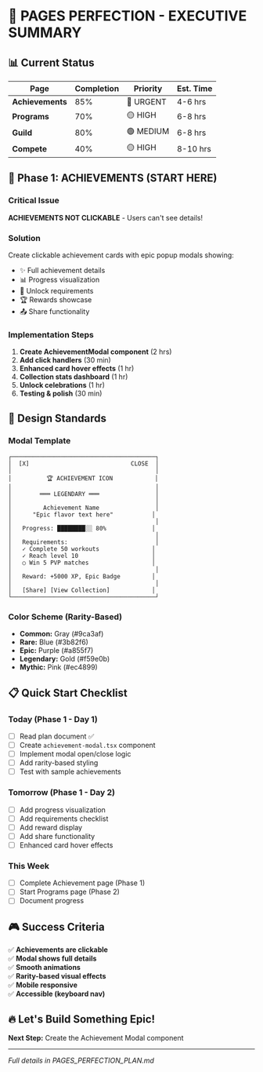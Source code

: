 # 🎯 PAGES PERFECTION - EXECUTIVE SUMMARY

## 📊 Current Status

| Page | Completion | Priority | Est. Time |
|------|------------|----------|-----------|
| **Achievements** | 85% | 🔴 URGENT | 4-6 hrs |
| **Programs** | 70% | 🟡 HIGH | 6-8 hrs |
| **Guild** | 80% | 🟢 MEDIUM | 6-8 hrs |
| **Compete** | 40% | 🟡 HIGH | 8-10 hrs |

## 🚀 Phase 1: ACHIEVEMENTS (START HERE)

### Critical Issue
**ACHIEVEMENTS NOT CLICKABLE** - Users can't see details!

### Solution
Create clickable achievement cards with epic popup modals showing:
- ✨ Full achievement details
- 📊 Progress visualization  
- 🎯 Unlock requirements
- 🏆 Rewards showcase
- 📤 Share functionality

### Implementation Steps
1. **Create AchievementModal component** (2 hrs)
2. **Add click handlers** (30 min)
3. **Enhanced card hover effects** (1 hr)
4. **Collection stats dashboard** (1 hr)
5. **Unlock celebrations** (1 hr)
6. **Testing & polish** (30 min)

## 🎨 Design Standards

### Modal Template
```
┌─────────────────────────────────────────┐
│  [X]                             CLOSE  │
│                                         │
│          🏆 ACHIEVEMENT ICON            │
│                                         │
│        ═══ LEGENDARY ═══                │
│                                         │
│         Achievement Name                │
│      "Epic flavor text here"           │
│                                         │
│   Progress: ████████░░ 80%             │
│                                         │
│   Requirements:                         │
│   ✓ Complete 50 workouts               │
│   ✓ Reach level 10                     │
│   ○ Win 5 PVP matches                  │
│                                         │
│   Reward: +5000 XP, Epic Badge         │
│                                         │
│   [Share] [View Collection]            │
└─────────────────────────────────────────┘
```

### Color Scheme (Rarity-Based)
- **Common:** Gray (#9ca3af)
- **Rare:** Blue (#3b82f6)
- **Epic:** Purple (#a855f7)
- **Legendary:** Gold (#f59e0b)
- **Mythic:** Pink (#ec4899)

## 📋 Quick Start Checklist

### Today (Phase 1 - Day 1)
- [ ] Read plan document ✅
- [ ] Create `achievement-modal.tsx` component
- [ ] Implement modal open/close logic
- [ ] Add rarity-based styling
- [ ] Test with sample achievements

### Tomorrow (Phase 1 - Day 2)
- [ ] Add progress visualization
- [ ] Add requirements checklist
- [ ] Add reward display
- [ ] Add share functionality
- [ ] Enhanced card hover effects

### This Week
- [ ] Complete Achievement page (Phase 1)
- [ ] Start Programs page (Phase 2)
- [ ] Document progress

## 🎮 Success Criteria

✅ **Achievements are clickable**  
✅ **Modal shows full details**  
✅ **Smooth animations**  
✅ **Rarity-based visual effects**  
✅ **Mobile responsive**  
✅ **Accessible (keyboard nav)**  

## 🔥 Let's Build Something Epic!

**Next Step:** Create the Achievement Modal component

---

*Full details in PAGES_PERFECTION_PLAN.md*
